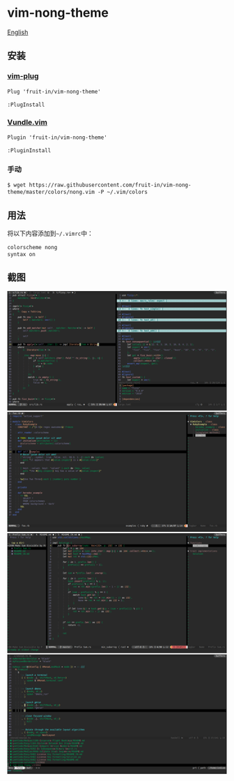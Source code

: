 #  vim-nong-theme
[English](./README.md)

## 安装
### [vim-plug](https://github.com/junegunn/vim-plug/)
```vim
Plug 'fruit-in/vim-nong-theme'
```
```vim
:PlugInstall
```

### [Vundle.vim](https://github.com/VundleVim/Vundle.vim/)
```vim
Plugin 'fruit-in/vim-nong-theme'
```
```vim
:PluginInstall
```

### 手动
```shell
$ wget https://raw.githubusercontent.com/fruit-in/vim-nong-theme/master/colors/nong.vim -P ~/.vim/colors
```

## 用法
将以下内容添加到`~/.vimrc`中：
```
colorscheme nong
syntax on
```

## 截图
![](screenshots/screenshot1.png)<br>
![](screenshots/screenshot2.png)<br>
![](screenshots/screenshot3.png)<br>
![](screenshots/screenshot4.png)
